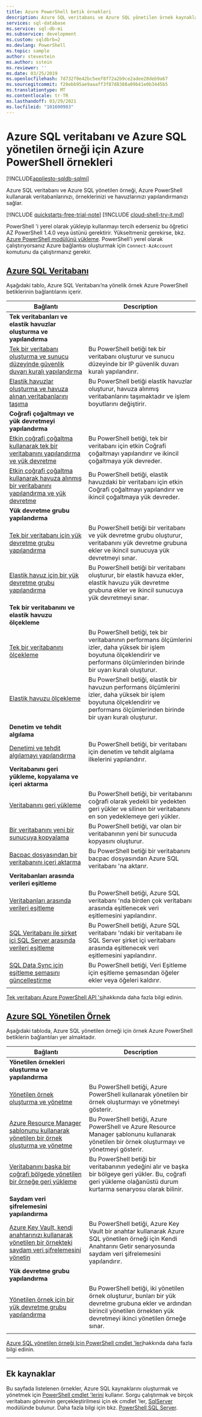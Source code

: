 ```yaml
---
title: Azure PowerShell betik örnekleri
description: Azure SQL veritabanı ve Azure SQL yönetilen örnek kaynakları oluşturmanıza ve yönetmenize yardımcı olması için Azure PowerShell betik örnekleri kullanın.
services: sql-database
ms.service: sql-db-mi
ms.subservice: development
ms.custom: sqldbrb=2
ms.devlang: PowerShell
ms.topic: sample
author: stevestein
ms.author: sstein
ms.reviewer: ''
ms.date: 03/25/2019
ms.openlocfilehash: 7d732f0e42bc5eef8f72a2b9ce2adee28deb9a67
ms.sourcegitcommit: f28ebb95ae9aaaff3f87d8388a09b41e0b3445b5
ms.translationtype: MT
ms.contentlocale: tr-TR
ms.lasthandoff: 03/29/2021
ms.locfileid: "101690983"
---
```

# <a name="azure-powershell-samples-for-azure-sql-database-and-azure-sql-managed-instance"></a>Azure SQL veritabanı ve Azure SQL yönetilen örneği için Azure PowerShell örnekleri
[!INCLUDE[appliesto-sqldb-sqlmi](../includes/appliesto-sqldb-sqlmi.md)]

Azure SQL veritabanı ve Azure SQL yönetilen örneği, Azure PowerShell kullanarak veritabanlarınızı, örneklerinizi ve havuzlarınızı yapılandırmanızı sağlar.

[!INCLUDE [quickstarts-free-trial-note](../../../includes/quickstarts-free-trial-note.md)]
[!INCLUDE [cloud-shell-try-it.md](../../../includes/cloud-shell-try-it.md)]

PowerShell 'i yerel olarak yükleyip kullanmayı tercih ederseniz bu öğretici AZ PowerShell 1.4.0 veya üstünü gerektirir. Yükseltmeniz gerekirse, bkz. [Azure PowerShell modülünü yükleme](/powershell/azure/install-az-ps). PowerShell'i yerel olarak çalıştırıyorsanız Azure bağlantısı oluşturmak için `Connect-AzAccount` komutunu da çalıştırmanız gerekir.

## <a name="azure-sql-database"></a>[Azure SQL Veritabanı](#tab/single-database)

Aşağıdaki tablo, Azure SQL Veritabanı’na yönelik örnek Azure PowerShell betiklerinin bağlantılarını içerir.

|Bağlantı|Description|
|---|---|
|**Tek veritabanları ve elastik havuzlar oluşturma ve yapılandırma**||
| [Tek bir veritabanı oluşturma ve sunucu düzeyinde güvenlik duvarı kuralı yapılandırma](scripts/create-and-configure-database-powershell.md?toc=%2fpowershell%2fmodule%2ftoc.json) | Bu PowerShell betiği tek bir veritabanı oluşturur ve sunucu düzeyinde bir IP güvenlik duvarı kuralı yapılandırır. |
| [Elastik havuzlar oluşturma ve havuza alınan veritabanlarını taşıma](scripts/move-database-between-elastic-pools-powershell.md?toc=%2fpowershell%2fmodule%2ftoc.json) | Bu PowerShell betiği elastik havuzlar oluşturur, havuza alınmış veritabanlarını taşımaktadır ve işlem boyutlarını değiştirir.|
|**Coğrafi çoğaltmayı ve yük devretmeyi yapılandırma**||
| [Etkin coğrafi çoğaltma kullanarak tek bir veritabanını yapılandırma ve yük devretme](scripts/setup-geodr-and-failover-database-powershell.md?toc=%2fpowershell%2fmodule%2ftoc.json)| Bu PowerShell betiği, tek bir veritabanı için etkin Coğrafi çoğaltmayı yapılandırır ve ikincil çoğaltmaya yük devreder. |
| [Etkin coğrafi çoğaltma kullanarak havuza alınmış bir veritabanını yapılandırma ve yük devretme](scripts/setup-geodr-and-failover-elastic-pool-powershell.md?toc=%2fpowershell%2fmodule%2ftoc.json)| Bu PowerShell betiği, elastik havuzdaki bir veritabanı için etkin Coğrafi çoğaltmayı yapılandırır ve ikincil çoğaltmaya yük devreder. |
|**Yük devretme grubu yapılandırma**||
| [Tek bir veritabanı için yük devretme grubu yapılandırma](scripts/add-database-to-failover-group-powershell.md?toc=%2fpowershell%2fmodule%2ftoc.json) | Bu PowerShell betiği bir veritabanı ve yük devretme grubu oluşturur, veritabanını yük devretme grubuna ekler ve ikincil sunucuya yük devretmeyi sınar. |
| [Elastik havuz için bir yük devretme grubu yapılandırma](scripts/add-elastic-pool-to-failover-group-powershell.md?toc=%2fpowershell%2fmodule%2ftoc.json) | Bu PowerShell betiği bir veritabanı oluşturur, bir elastik havuza ekler, elastik havuzu yük devretme grubuna ekler ve ikincil sunucuya yük devretmeyi sınar. |
|**Tek bir veritabanını ve elastik havuzu ölçekleme**||
| [Tek bir veritabanını ölçekleme](scripts/monitor-and-scale-database-powershell.md?toc=%2fpowershell%2fmodule%2ftoc.json) | Bu PowerShell betiği, tek bir veritabanının performans ölçümlerini izler, daha yüksek bir işlem boyutuna ölçeklendirir ve performans ölçümlerinden birinde bir uyarı kuralı oluşturur. |
| [Elastik havuzu ölçekleme](scripts/monitor-and-scale-pool-powershell.md?toc=%2fpowershell%2fmodule%2ftoc.json) | Bu PowerShell betiği, elastik bir havuzun performans ölçümlerini izler, daha yüksek bir işlem boyutuna ölçeklendirir ve performans ölçümlerinden birinde bir uyarı kuralı oluşturur. |
| **Denetim ve tehdit algılama** |
| [Denetimi ve tehdit algılamayı yapılandırma](scripts/auditing-threat-detection-powershell-configure.md?toc=%2fpowershell%2fmodule%2ftoc.json)| Bu PowerShell betiği, bir veritabanı için denetim ve tehdit algılama ilkelerini yapılandırır. |
| **Veritabanını geri yükleme, kopyalama ve içeri aktarma**||
| [Veritabanını geri yükleme](scripts/restore-database-powershell.md?toc=%2fpowershell%2fmodule%2ftoc.json)| Bu PowerShell betiği, bir veritabanını coğrafi olarak yedekli bir yedekten geri yükler ve silinen bir veritabanını en son yedeklemeye geri yükler. |
| [Bir veritabanını yeni bir sunucuya kopyalama](scripts/copy-database-to-new-server-powershell.md?toc=%2fpowershell%2fmodule%2ftoc.json)| Bu PowerShell betiği, var olan bir veritabanının yeni bir sunucuda kopyasını oluşturur. |
| [Bacpac dosyasından bir veritabanını içeri aktarma](scripts/import-from-bacpac-powershell.md?toc=%2fpowershell%2fmodule%2ftoc.json)| Bu PowerShell betiği bir veritabanını bacpac dosyasından Azure SQL veritabanı 'na aktarır. |
| **Veritabanları arasında verileri eşitleme**||
| [Veritabanları arasında verileri eşitleme](scripts/sql-data-sync-sync-data-between-sql-databases.md?toc=%2fpowershell%2fmodule%2ftoc.json) | Bu PowerShell betiği, Azure SQL veritabanı 'nda birden çok veritabanı arasında eşitlenecek veri eşitlemesini yapılandırır. |
| [SQL Veritabanı ile şirket içi SQL Server arasında verileri eşitleme](scripts/sql-data-sync-sync-data-between-azure-onprem.md?toc=%2fpowershell%2fmodule%2ftoc.json) | Bu PowerShell betiği, Azure SQL veritabanı 'ndaki bir veritabanı ile SQL Server şirket içi veritabanı arasında eşitlenecek veri eşitlemesini yapılandırır. |
| [SQL Data Sync için eşitleme şemasını güncelleştirme](scripts/update-sync-schema-in-sync-group.md?toc=%2fpowershell%2fmodule%2ftoc.json) | Bu PowerShell betiği, Veri Eşitleme için eşitleme şemasından öğeler ekler veya öğeleri kaldırır. |
|||

[Tek veritabanı Azure PowerShell API 'si](single-database-manage.md#powershell)hakkında daha fazla bilgi edinin. 

## <a name="azure-sql-managed-instance"></a>[Azure SQL Yönetilen Örnek](#tab/managed-instance)

Aşağıdaki tabloda, Azure SQL yönetilen örneği için örnek Azure PowerShell betiklerin bağlantıları yer almaktadır.

|Bağlantı|Description|
|---|---|
|**Yönetilen örnekleri oluşturma ve yapılandırma**||
| [Yönetilen örnek oluşturma ve yönetme](../managed-instance/scripts/create-configure-managed-instance-powershell.md) | Bu PowerShell betiği, Azure PowerShell kullanarak yönetilen bir örnek oluşturmayı ve yönetmeyi gösterir. |
| [Azure Resource Manager şablonunu kullanarak yönetilen bir örnek oluşturma ve yönetme](../managed-instance/create-template-quickstart.md?toc=%2fpowershell%2fmodule%2ftoc.json) | Bu PowerShell betiği, Azure PowerShell ve Azure Resource Manager şablonunu kullanarak yönetilen bir örnek oluşturmayı ve yönetmeyi gösterir.|
| [Veritabanını başka bir coğrafi bölgede yönetilen bir örneğe geri yükleme](../managed-instance/scripts/restore-geo-backup.md) | Bu PowerShell betiği bir veritabanının yedeğini alır ve başka bir bölgeye geri yükler. Bu, coğrafi geri yükleme olağanüstü durum kurtarma senaryosu olarak bilinir. |
| **Saydam veri şifrelemesini yapılandırma**||
| [Azure Key Vault, kendi anahtarınızı kullanarak yönetilen bir örnekteki saydam veri şifrelemesini yönetin](../managed-instance/scripts/transparent-data-encryption-byok-powershell.md?toc=%2fpowershell%2fmodule%2ftoc.json)| Bu PowerShell betiği, Azure Key Vault bir anahtar kullanarak Azure SQL yönetilen örneği için Kendi Anahtarını Getir senaryosunda saydam veri şifrelemesini yapılandırır.|
|**Yük devretme grubu yapılandırma**||
| [Yönetilen örnek için bir yük devretme grubu yapılandırma](../managed-instance/scripts/add-to-failover-group-powershell.md?toc=%2fpowershell%2fmodule%2ftoc.json) | Bu PowerShell betiği, iki yönetilen örnek oluşturur, bunları bir yük devretme grubuna ekler ve ardından birincil yönetilen örnekten yük devretmeyi ikinci yönetilen örneğe sınar. |
|||

[Azure SQL yönetilen örneği Için PowerShell cmdlet 'leri](../managed-instance/api-references-create-manage-instance.md#powershell-create-and-configure-managed-instances)hakkında daha fazla bilgi edinin.

---

## <a name="additional-resources"></a>Ek kaynaklar

Bu sayfada listelenen örnekler, Azure SQL kaynaklarını oluşturmak ve yönetmek için [PowerShell cmdlet 'lerini](/powershell/module/az.sql/) kullanır. Sorgu çalıştırmak ve birçok veritabanı görevinin gerçekleştirilmesi için ek cmdlet 'ler, [SqlServer](/powershell/module/sqlserver/) modülünde bulunur. Daha fazla bilgi için bkz. [PowerShell SQL Server](/sql/powershell/sql-server-powershell/).
